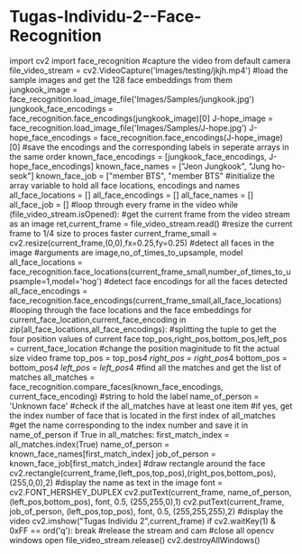 # Tugas-Individu-2--Face-Recognition
import cv2 import face_recognition  #capture the video from default camera  file_video_stream = cv2.VideoCapture('Images/testing/jkjh.mp4')  #load the sample images and get the 128 face embeddings from them jungkook_image = face_recognition.load_image_file('Images/Samples/jungkook.jpg') jungkook_face_encodings = face_recognition.face_encodings(jungkook_image)[0]  J-hope_image = face_recognition.load_image_file('Images/Samples/J-hope.jpg') J-hope_face_encodings = face_recognition.face_encodings(J-hope_image)[0]  #save the encodings and the corresponding labels in seperate arrays in the same order known_face_encodings = [jungkook_face_encodings, J-hope_face_encodings] known_face_names = ["Jeon Jungkook", "Jung ho-seok"] known_face_job = ["member BTS", "member BTS"  #initialize the array variable to hold all face locations, encodings and names  all_face_locations = [] all_face_encodings = [] all_face_names = [] all_face_job = []  #loop through every frame in the video while (file_video_stream.isOpened):     #get the current frame from the video stream as an image     ret,current_frame = file_video_stream.read()     #resize the current frame to 1/4 size to proces faster     current_frame_small = cv2.resize(current_frame,(0,0),fx=0.25,fy=0.25)     #detect all faces in the image     #arguments are image,no_of_times_to_upsample, model     all_face_locations = face_recognition.face_locations(current_frame_small,number_of_times_to_upsample=1,model='hog')          #detect face encodings for all the faces detected     all_face_encodings = face_recognition.face_encodings(current_frame_small,all_face_locations)       #looping through the face locations and the face embeddings     for current_face_location,current_face_encoding in zip(all_face_locations,all_face_encodings):         #splitting the tuple to get the four position values of current face         top_pos,right_pos,bottom_pos,left_pos = current_face_location                  #change the position maginitude to fit the actual size video frame         top_pos = top_pos*4         right_pos = right_pos*4         bottom_pos = bottom_pos*4         left_pos = left_pos*4                           #find all the matches and get the list of matches         all_matches = face_recognition.compare_faces(known_face_encodings, current_face_encoding)                 #string to hold the label         name_of_person = 'Unknown face'                  #check if the all_matches have at least one item         #if yes, get the index number of face that is located in the first index of all_matches         #get the name corresponding to the index number and save it in name_of_person         if True in all_matches:             first_match_index = all_matches.index(True)             name_of_person = known_face_names[first_match_index]             job_of_person = known_face_job[first_match_index]                  #draw rectangle around the face             cv2.rectangle(current_frame,(left_pos,top_pos),(right_pos,bottom_pos),(255,0,0),2)                  #display the name as text in the image         font = cv2.FONT_HERSHEY_DUPLEX         cv2.putText(current_frame, name_of_person, (left_pos,bottom_pos), font, 0.5, (255,255,0),1)         cv2.putText(current_frame, job_of_person, (left_pos,top_pos), font, 0.5, (255,255,255),2)     #display the video     cv2.imshow("Tugas Individu 2",current_frame)          if cv2.waitKey(1) &amp; 0xFF == ord('q'):         break  #release the stream and cam #close all opencv windows open file_video_stream.release() cv2.destroyAllWindows()        
